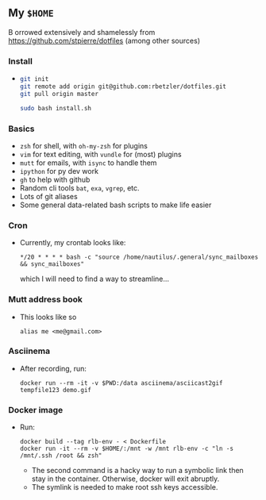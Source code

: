 ## My `$HOME`

B
orrowed extensively and shamelessly from https://github.com/stpierre/dotfiles (among other sources)

### Install
* ```sh
  git init
  git remote add origin git@github.com:rbetzler/dotfiles.git
  git pull origin master

  sudo bash install.sh
  ```

### Basics
* `zsh` for shell, with `oh-my-zsh` for plugins
* `vim` for text editing, with `vundle` for (most) plugins
* `mutt` for emails, with `isync` to handle them
* `ipython` for py dev work
* `gh` to help with github
* Random cli tools `bat`, `exa`, `vgrep`, etc.
* Lots of git aliases
* Some general data-related bash scripts to make life easier

### Cron
* Currently, my crontab looks like:
  ```
  */20 * * * * bash -c "source /home/nautilus/.general/sync_mailboxes && sync_mailboxes"
  ```
  which I will need to find a way to streamline...

### Mutt address book
* This looks like so
  ```
  alias me <me@gmail.com>
  ```
### Asciinema
* After recording, run:
  ```
  docker run --rm -it -v $PWD:/data asciinema/asciicast2gif tempfile123 demo.gif
  ```
### Docker image
* Run:
  ```
  docker build --tag rlb-env - < Dockerfile
  docker run -it --rm -v $HOME/:/mnt -w /mnt rlb-env -c "ln -s /mnt/.ssh /root && zsh"
  ```
  * The second command is a hacky way to run a symbolic link then stay in the container.
    Otherwise, docker will exit abruptly.
  * The symlink is needed to make root ssh keys accessible.
